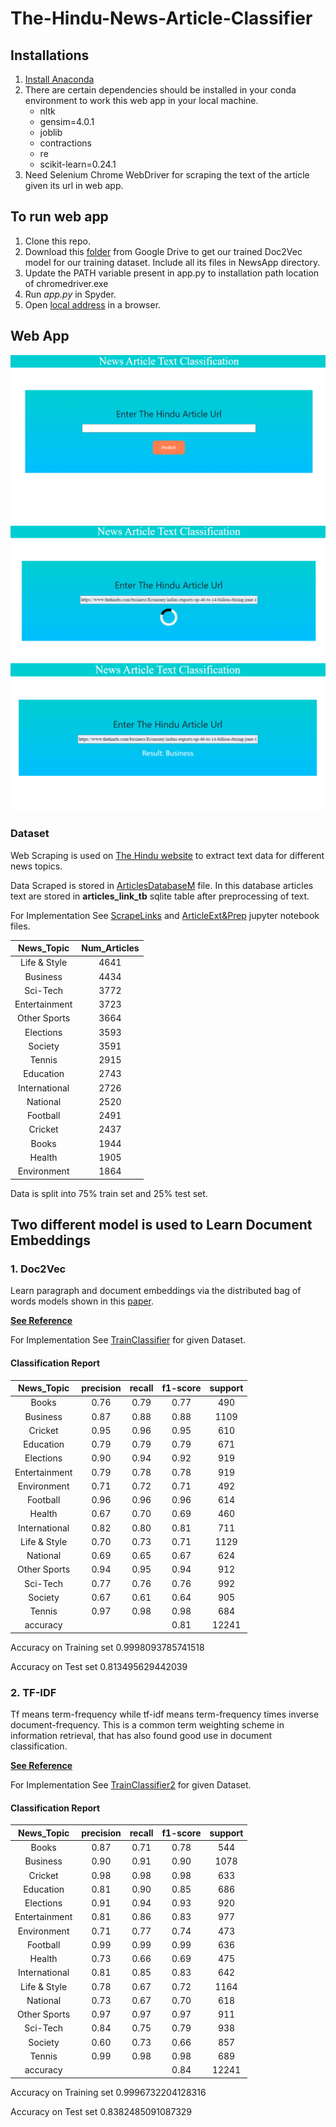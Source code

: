 # The-Hindu-News-Article-Classifier

## Installations 

1. [Install Anaconda](https://docs.anaconda.com/anaconda/install/)
2. There are certain dependencies should be installed in your conda environment to work this web app in your local machine.
     - nltk
     - gensim=4.0.1
     - joblib
     - contractions
     - re
     - scikit-learn=0.24.1
3. Need Selenium Chrome WebDriver for scraping the text of the article given its url in web app.
      
## To run web app 
 1. Clone this repo.
 2. Download this [folder](https://drive.google.com/drive/folders/1WPUT9Fk_I7akEMG0pY-F1GpBj62ZETyz?usp=sharing) from Google Drive to get our trained Doc2Vec model for our training dataset. Include all its files in NewsApp directory.
 3. Update the PATH variable present in app.py to installation path location of chromedriver.exe
 4. Run *app.py* in Spyder.
 5. Open [local address](http://127.0.0.1:5000/) in a browser.

## Web App

![](https://github.com/ShamSinha/The-Hindu-News-Article-Classifier/blob/main/Screenshot%20(543).png)
![](https://github.com/ShamSinha/The-Hindu-News-Article-Classifier/blob/main/Screenshot%20(545).png)
![](https://github.com/ShamSinha/The-Hindu-News-Article-Classifier/blob/main/Screenshot%20(546).png)



### Dataset 

Web Scraping is used on [The Hindu website](https://www.thehindu.com/archive/web/) to extract text data for different news topics.

Data Scraped is stored in [ArticlesDatabaseM](https://drive.google.com/file/d/1mw3FCoCc2QcCBecX8R-RzpAFks2btXc_/view?usp=sharing) file.
In this database articles text are stored in **articles_link_tb** sqlite table after preprocessing of text. 

For Implementation See [ScrapeLinks](/ScrapeLinks.ipynb) and [ArticleExt&Prep](/ArticleExt&Prep.ipynb) jupyter notebook files.



| News_Topic    | Num_Articles  |
| :-------------: | :-------------: |
|Life & Style   |  4641 |
|Business       |  4434 |
|Sci-Tech       |  3772 |
|Entertainment  |  3723 |
|Other Sports   |  3664 |
|Elections      |  3593 |
|Society        |  3591 |
|Tennis         |  2915 |
|Education      |  2743 |
|International  |  2726 |
|National       |  2520 |
|Football       |  2491 |
|Cricket        |  2437 |
|Books          |  1944 |
|Health         |  1905 |
|Environment    |  1864 |

Data is split into 75% train set and 25% test set.

## Two different model is used to Learn Document Embeddings

### 1. Doc2Vec             

Learn paragraph and document embeddings via the distributed bag of words models shown in this [paper](https://arxiv.org/pdf/1405.4053v2.pdf).

**[See Reference](https://radimrehurek.com/gensim/models/doc2vec.html)**

For Implementation See [TrainClassifier](/TrainClassifier.ipynb) for given Dataset.

#### Classification Report

|News_Topic|precision|recall|f1-score|support|
| :-----:  | :----: | :------: | :-----: | :----: |
|Books|0.76|0.79|0.77|490|
|Business|0.87|0.88|0.88|1109|
|Cricket|0.95|0.96|0.95|610|
|Education|0.79|0.79|0.79|671|
|Elections|0.90|0.94|0.92|919|
|Entertainment|0.79|0.78|0.78|919|
|Environment|0.71|0.72|0.71|492|
|Football|0.96|0.96|0.96|614|
|Health|0.67|0.70|0.69|460|
|International|0.82|0.80|0.81|711|
|Life & Style|0.70|0.73|0.71|1129|
|National|0.69|0.65|0.67|624|
|Other Sports|0.94|0.95|0.94|912|
|Sci-Tech|0.77|0.76|0.76|992|
|Society|0.67|0.61|0.64|905|
|Tennis|0.97|0.98|0.98|684|
|accuracy|||0.81|12241|

Accuracy on Training set 0.9998093785741518

Accuracy on Test set 0.813495629442039

### 2. TF-IDF 
Tf means term-frequency while tf-idf means term-frequency times inverse document-frequency. This is a common term weighting scheme in information retrieval, that has also found good use in document classification.

**[See Reference](https://scikit-learn.org/stable/modules/generated/sklearn.feature_extraction.text.TfidfTransformer.html)**

For Implementation See [TrainClassifier2](/TrainClassifier2.ipynb) for given Dataset.

#### Classification Report

|News_Topic|precision|recall|f1-score|support|
| :-----:  | :----: | :------: | :-----: | :----: |
|Books|0.87|0.71|0.78|544|
|Business|0.90|0.91|0.90|1078|
|Cricket|0.98|0.98|0.98|633|
|Education|0.81|0.90|0.85|686|
|Elections|0.91|0.94|0.93|920|
|Entertainment|0.81|0.86|0.83|977|
|Environment|0.71|0.77|0.74|473|
|Football|0.99|0.99|0.99|636|
|Health|0.73|0.66|0.69|475|
|International|0.81|0.85|0.83|642|
|Life & Style|0.78|0.67|0.72|1164|
|National|0.73|0.67|0.70|618|
|Other Sports|0.97|0.97|0.97|911|
|Sci-Tech|0.84|0.75|0.79|938|
|Society|0.60|0.73|0.66|857|
|Tennis|0.99|0.98|0.98|689|
|accuracy|||0.84| 12241|

Accuracy on Training set 0.9996732204128316

Accuracy on Test set 0.8382485091087329

 
 
 
 
